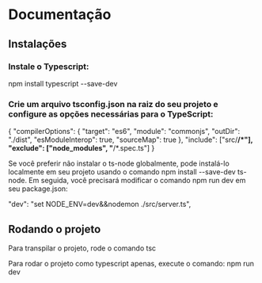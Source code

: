# Documentação

## Instalações

### Instale o Typescript:

npm install typescript --save-dev


### Crie um arquivo tsconfig.json na raiz do seu projeto e configure as opções necessárias para o TypeScript:

{
  "compilerOptions": {
    "target": "es6",
    "module": "commonjs",
    "outDir": "./dist",
    "esModuleInterop": true,
    "sourceMap": true
  },
  "include": ["src/**/*"],
  "exclude": ["node_modules", "**/*.spec.ts"]
}


Se você preferir não instalar o ts-node globalmente, pode instalá-lo localmente em seu projeto usando o comando npm install --save-dev ts-node. Em seguida, você precisará modificar o comando npm run dev em seu package.json:

"dev": "set NODE_ENV=dev&&nodemon ./src/server.ts",

## Rodando o projeto

Para transpilar o projeto, rode o comando tsc

Para rodar o projeto como typescript apenas, execute o comando: npm run dev
